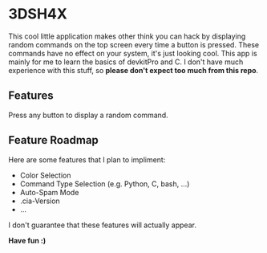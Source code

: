 # 3DSH4X

This cool little application makes other think you can hack by displaying random commands on the top screen every time a button is pressed. These commands have no effect on your system, it's just looking cool. This app is mainly for me to learn the basics of devkitPro and C. I don't have much experience with this stuff, so **please don't expect too much from this repo**.

## Features

Press any button to display a random command.

## Feature Roadmap

Here are some features that I plan to impliment:

- Color Selection
- Command Type Selection (e.g. Python, C, bash, ...)
- Auto-Spam Mode
- .cia-Version
- ...

I don't guarantee that these features will actually appear.

**Have fun :)**